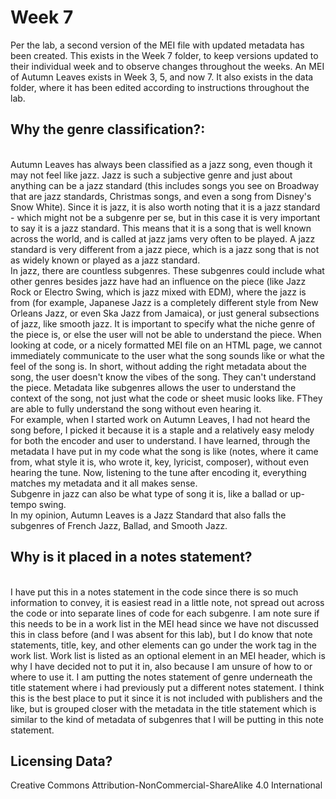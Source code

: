 # Week 7
Per the lab, a second version of the MEI file with updated metadata has been created. This exists in the Week 7 folder, to keep versions updated to their individual week and to observe changes throughout the weeks. An MEI of Autumn Leaves exists in Week 3, 5, and now 7. It also exists in the data folder, where it has been edited according to instructions throughout the lab.
## Why the genre classification?:
<br>Autumn Leaves has always been classified as a jazz song, even though it may not feel like jazz. Jazz is such a subjective genre and just about anything can be a jazz standard (this includes songs you see on Broadway that are jazz standards, Christmas songs, and even a song from Disney's Snow White). Since it is jazz, it is also worth noting that it is a jazz standard -  which might not be a subgenre per se, but in this case it is very important to say it is a jazz standard. This means that it is a song that is well known across the world, and is called at jazz jams very often to be played. A jazz standard is very different from a jazz piece, which is a jazz song that is not as widely known or played as a jazz standard.
<br>In jazz, there are countless subgenres. These subgenres could include what other genres besides jazz have had an influence on the piece (like Jazz Rock or Electro Swing, which is jazz mixed with EDM), where the jazz is from (for example, Japanese Jazz is a completely different style from New Orleans Jazz, or even Ska Jazz from Jamaica), or just general subsections of jazz, like smooth jazz. It is important to specify what the niche genre of the piece is, or else the user will not be able to understand the piece. When looking at code, or a nicely formatted MEI file on an HTML page, we cannot immediately communicate to the user what the song sounds like or what the feel of the song is. In short, without adding the right metadata about the song, the user doesn't know the vibes of the song. They can't understand the piece. Metadata like subgenres allows the user to understand the context of the song, not just what the code or sheet music looks like. FThey are able to fully understand the song without even hearing it.
<br>For example, when I started work on Autumn Leaves, I had not heard the song before, I picked it because it is a staple and a relatively easy melody for both the encoder and user to understand. I have learned, through the metadata I have put in my code what the song is like (notes, where it came from, what style it is, who wrote it, key, lyricist, composer), without even hearing the tune. Now, listening to the tune after encoding it, everything matches my metadata and it all makes sense.
<br>Subgenre in jazz can also be what type of song it is, like a ballad or up-tempo swing. 
<br>In my opinion, Autumn Leaves is a Jazz Standard that also falls the subgenres of French Jazz, Ballad, and Smooth Jazz.
## Why is it placed in a notes statement?
<br>I have put this in a notes statement in the code since there is so much information to convey, it is easiest read in a little note, not spread out across the code or into separate lines of code for each subgenre. I am note sure if this needs to be in a work list in the MEI head since we have not discussed this in class before (and I was absent for this lab), but I do know that note statements, title, key, and other elements can go under the work tag in the work list. Work list is listed as an optional element in an MEI header, which is why I have decided not to put it in, also because I am unsure of how to or where to use it. I am putting the notes statement of genre underneath the title statement where i had previously put a different notes statement. I think this is the best place to put it since it is not included with publishers and the like, but is grouped closer with the metadata in the title statement which is similar to the kind of metadata of subgenres that I will be putting in this note statement.

## Licensing Data?
Creative Commons Attribution-NonCommercial-ShareAlike 4.0 International
